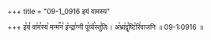 +++
title = "09-1_0916 इयं वामस्य"

+++
इ꣣यं꣡ वा꣢म꣣स्य꣡ मन्म꣢꣯न꣣ इ꣡न्द्रा꣢ग्नी पू꣣र्व्य꣡स्तु꣢तिः। अ꣣भ्रा꣢द्वृ꣣ष्टि꣡रि꣢वाजनि ॥ 09-1:0916 ॥